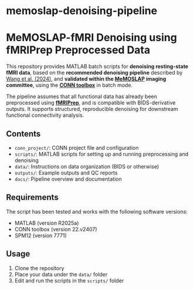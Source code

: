 # memoslap-denoising-pipeline

# MeMOSLAP-fMRI Denoising using fMRIPrep Preprocessed Data

This repository provides MATLAB batch scripts for **denoising resting-state fMRI data**, based on the **recommended denoising pipeline** described by [Wang et al. (2024)](https://doi.org/10.1371/journal.pcbi.1011942), and **validated within the [MeMOSLAP](https://www.memoslap.de/en/home/) imaging committee**, using the [**CONN toolbox**](https://web.conn-toolbox.org/home) in batch mode.

The pipeline assumes that all functional data has already been preprocessed using [**fMRIPrep**](https://doi.org/10.1038/s41592-018-0235-4), and is compatible with BIDS-derivative outputs. It supports structured, reproducible denoising for downstream functional connectivity analysis.


## Contents
- `conn_project/`: CONN project file and configuration
- `scripts/`: MATLAB scripts for setting up and running preprocessing and denoising
- `data/`: Instructions on data organization (BIDS or otherwise)
- `outputs/`: Example outputs and QC reports
- `docs/`: Pipeline overview and documentation

## Requirements
The script has been tested and works with the following software versions:
- MATLAB (version R2025a)
- CONN toolbox (version 22.v2407)
- SPM12 (version 7771)

## Usage
1. Clone the repository
2. Place your data under the `data/` folder
3. Edit and run the scripts in the `scripts/` folder
